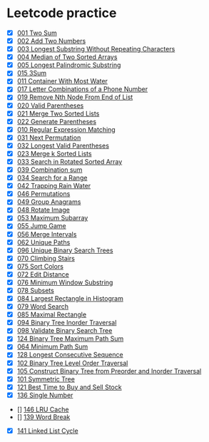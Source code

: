# Leetcode practice
- [x] [001 Two Sum](./python/001-two-sum.py)
- [x] [002 Add Two Numbers](./python/002-add-two-numbers.py)
- [x] [003 Longest Substring Without Repeating Characters](./python/003-longest-substring-without-repeating-characters.py)
- [x] [004 Median of Two Sorted Arrays](./python/004-median-of-two-sorted-arrays.py)
- [x] [005 Longest Palindromic Substring](./python/005-longest-palindromic-substring.py)
- [x] [015 3Sum](./python/015-3sum.py)
- [x] [011 Container With Most Water](./python/011-container-with-most-water.py)
- [x] [017 Letter Combinations of a Phone Number](./python/017-letter-combinations-of-a-phone-number.py)
- [x] [019 Remove Nth Node From End of List](./python/019-remove-nth-node-from-end-of-list.py)
- [x] [020 Valid Parentheses](./python/020-valid-parentheses.py)
- [x] [021 Merge Two Sorted Lists](./python/021-merge-two-sorted-lists.py)
- [x] [022 Generate Parentheses](./python/022-generate-parentheses.py)
- [x] [010 Regular Expression Matching](./python/010-regular-expression-matching.py)
- [x] [031 Next Permutation](./python/031-next-permutation.py)
- [x] [032 Longest Valid Parentheses](./python/032-longest-valid-parentheses.py)
- [x] [023 Merge k Sorted Lists](./python/023-merge-k-sorted-lists.py)
- [x] [033 Search in Rotated Sorted Array](./python/033-search-in-rotated-sorted-array.py)
- [x] [039 Combination sum](./python/039-combination-sum.py)
- [x] [034 Search for a Range](./python/034-search-for-a-range.py)
- [x] [042 Trapping Rain Water](./python/042-trapping-rain-water.py)
- [x] [046 Permutations](./python/046-permutations.py)
- [x] [049 Group Anagrams](./python/049-group-anagrams.py)
- [x] [048 Rotate Image](./python/048-rotate-image.py)
- [x] [053 Maximum Subarray](./python/053-maximum-subarray.py)
- [x] [055 Jump Game](./python/055-jump-game.py)
- [x] [056 Merge Intervals](./python/056-merge-intervals.py)
- [x] [062 Unique Paths](./python/062-unique-paths.py)
- [x] [096 Unique Binary Search Trees](./python/096-unique-binary-search-trees.py)
- [x] [070 Climbing Stairs](./python/070-climbing-stairs.py)
- [x] [075 Sort Colors](./python/075-sort-colors.py)
- [x] [072 Edit Distance](./python/072-edit-distance.py)
- [x] [076 Minimum Window Substring](./python/076-minimum-window-substring.py)
- [x] [078 Subsets](./python/078-subsets.py)
- [x] [084 Largest Rectangle in Histogram](./python/084-largest-rectangle-in-histogram.py)
- [x] [079 Word Search](./python/079-word-search.py)
- [x] [085 Maximal Rectangle](./python/085-maximal-rectangle.py)
- [x] [094 Binary Tree Inorder Traversal](./python/094-binary-tree-inorder-traversal.py)
- [x] [098 Validate Binary Search Tree](./python/098-validate-binary-search-tree.py)
- [x] [124 Binary Tree Maximum Path Sum](./python/124-binary-tree-maximum-path-sum.py)
- [x] [064 Minimum Path Sum](./python/064-minimum-path-sum.py)
- [x] [128 Longest Consecutive Sequence](./python/128-longest-consecutive-sequence.py)
- [x] [102 Binary Tree Level Order Traversal](./python/102-binary-tree-level-order-traversal.py)
- [x] [105 Construct Binary Tree from Preorder and Inorder Traversal](./python/105-construct-binary-tree-from-preorder-and-inorder-traversal.py)
- [x] [101 Symmetric Tree](./python/101-symmetric-tree.py)
- [x] [121 Best Time to Buy and Sell Stock](./python/121-best-time-to-buy-and-sell-stock.py)
- [x] [136 Single Number](./python/136-single-number.py)
- [] [146 LRU Cache](./python/146-LRU-cache.py)
- [] [139 Word Break](./python/139-word-break.py)
- [x] [141 Linked List Cycle](./python/141-linked-list-cycle.py)